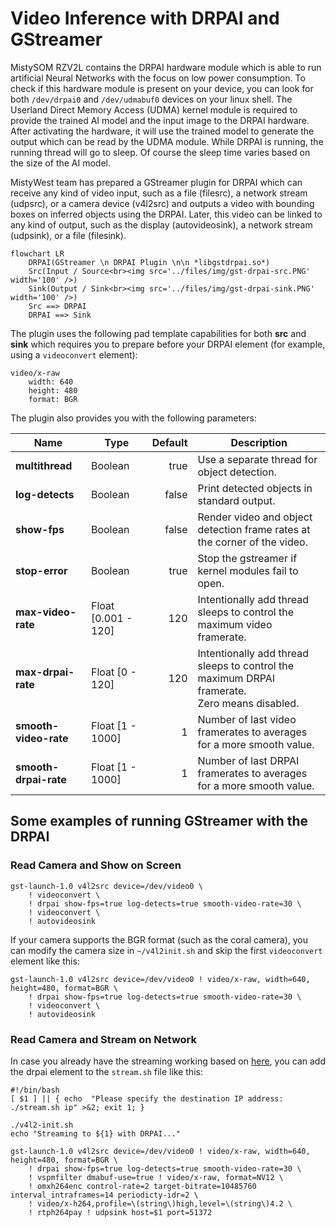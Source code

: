 # Video Inference with DRPAI and GStreamer

MistySOM RZV2L contains the DRPAI hardware module which is able to run artificial Neural Networks 
with the focus on low power consumption. To check if this hardware module is present on your device,
you can look for both `/dev/drpai0` and `/dev/udmabuf0` devices on your linux shell. 
The Userland Direct Memory Access (UDMA) kernel module is required to provide the trained AI model and 
the input image to the DRPAI hardware. After activating the hardware, it will use the trained model to
generate the output which can be read by the UDMA module. While DRPAI is running, the running thread will
go to sleep. Of course the sleep time varies based on the size of the AI model.

MistyWest team has prepared a GStreamer plugin for DRPAI which can receive any kind of video input, 
such as a file (filesrc), a network stream (udpsrc), or a camera device (v4l2src) and outputs a video 
with bounding boxes on inferred objects using the DRPAI. Later, this video can be linked to any kind of 
output, such as the display (autovideosink), a network stream (udpsink), or a file (filesink).

```mermaid
flowchart LR
    DRPAI(GStreamer \n DRPAI Plugin \n\n *libgstdrpai.so*)
    Src(Input / Source<br><img src='../files/img/gst-drpai-src.PNG' width='100' />)
    Sink(Output / Sink<br><img src='../files/img/gst-drpai-sink.PNG' width='100' />)
    Src ==> DRPAI 
    DRPAI ==> Sink
```

The plugin uses the following pad template capabilities for both **src** and **sink** which requires you
to prepare before your DRPAI element (for example, using a `videoconvert` element):

```
video/x-raw
    width: 640
    height: 480
    format: BGR
```

The plugin also provides you with the following parameters:

| Name                  | Type                | Default | Description                                                                                      |
|-----------------------|---------------------|--------:|--------------------------------------------------------------------------------------------------|
| **multithread**       | Boolean             |    true | Use a separate thread for object detection.                                                      |
| **log-detects**       | Boolean             |   false | Print detected objects in standard output.                                                       |
| **show-fps**          | Boolean             |   false | Render video and object detection frame rates at the corner of the video.                        |
| **stop-error**        | Boolean             |    true | Stop the gstreamer if kernel modules fail to open.                                               |
| **max-video-rate**    | Float [0.001 - 120] |     120 | Intentionally add thread sleeps to control the maximum video framerate.                          |
| **max-drpai-rate**    | Float [0 - 120]     |     120 | Intentionally add thread sleeps to control the maximum DRPAI framerate.<br/>Zero means disabled. |
| **smooth-video-rate** | Float [1 - 1000]    |       1 | Number of last video framerates to averages for a more smooth value.                             |
| **smooth-drpai-rate** | Float [1 - 1000]    |       1 | Number of last DRPAI framerates to averages for a more smooth value.                             |

## Some examples of running GStreamer with the DRPAI
### Read Camera and Show on Screen

```
gst-launch-1.0 v4l2src device=/dev/video0 \
    ! videoconvert \
    ! drpai show-fps=true log-detects=true smooth-video-rate=30 \
    ! videoconvert \
    ! autovideosink
```
If your camera supports the BGR format (such as the coral camera), you can modify the camera size in 
`~/v4l2init.sh` and skip the first `videoconvert` element like this:
```
gst-launch-1.0 v4l2src device=/dev/video0 ! video/x-raw, width=640, height=480, format=BGR \
    ! drpai show-fps=true log-detects=true smooth-video-rate=30 \
    ! videoconvert \
    ! autovideosink
```
### Read Camera and Stream on Network

In case you already have the streaming working based on [here](StreamingVideo.md), you can 
add the drpai element to the `stream.sh` file like this:

````
#!/bin/bash
[ $1 ] || { echo  "Please specify the destination IP address: ./stream.sh ip" >&2; exit 1; }

./v4l2-init.sh
echo "Streaming to ${1} with DRPAI..."

gst-launch-1.0 v4l2src device=/dev/video0 ! video/x-raw, width=640, height=480, format=BGR \
    ! drpai show-fps=true log-detects=true smooth-video-rate=30 \
    ! vspmfilter dmabuf-use=true ! video/x-raw, format=NV12 \
    ! omxh264enc control-rate=2 target-bitrate=10485760 interval_intraframes=14 periodicty-idr=2 \
    ! video/x-h264,profile=\(string\)high,level=\(string\)4.2 \
    ! rtph264pay ! udpsink host=$1 port=51372
````
